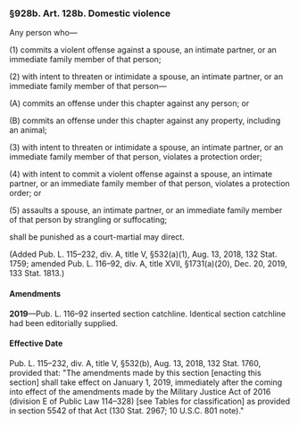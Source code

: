 ### §928b. Art. 128b. Domestic violence ###

Any person who—

(1) commits a violent offense against a spouse, an intimate partner, or an immediate family member of that person;

(2) with intent to threaten or intimidate a spouse, an intimate partner, or an immediate family member of that person—

(A) commits an offense under this chapter against any person; or

(B) commits an offense under this chapter against any property, including an animal;

(3) with intent to threaten or intimidate a spouse, an intimate partner, or an immediate family member of that person, violates a protection order;

(4) with intent to commit a violent offense against a spouse, an intimate partner, or an immediate family member of that person, violates a protection order; or

(5) assaults a spouse, an intimate partner, or an immediate family member of that person by strangling or suffocating;

shall be punished as a court-martial may direct.

(Added Pub. L. 115–232, div. A, title V, §532(a)(1), Aug. 13, 2018, 132 Stat. 1759; amended Pub. L. 116–92, div. A, title XVII, §1731(a)(20), Dec. 20, 2019, 133 Stat. 1813.)

#### Amendments ####

**2019**—Pub. L. 116–92 inserted section catchline. Identical section catchline had been editorially supplied.

#### Effective Date ####

Pub. L. 115–232, div. A, title V, §532(b), Aug. 13, 2018, 132 Stat. 1760, provided that: "The amendments made by this section [enacting this section] shall take effect on January 1, 2019, immediately after the coming into effect of the amendments made by the Military Justice Act of 2016 (division E of Public Law 114–328) [see Tables for classification] as provided in section 5542 of that Act (130 Stat. 2967; 10 U.S.C. 801 note)."